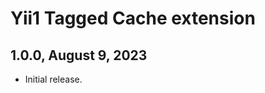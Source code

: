Yii1 Tagged Cache extension
===========================

1.0.0, August 9, 2023
---------------------

- Initial release.
